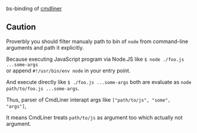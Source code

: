 bs-binding of [cmdliner](https://github.com/dbuenzli/cmdliner)

## Caution

Proverbly you should filter manualy path to bin of `node` from command-line arguments and path it explicitly.

Because executing JavaScript program via Node.JS like `$ node ./foo.js ...some-args`  
or append `#!/usr/bin/env node` in your entry point.

And execute directly like `$ ./foo.js ...some-args` both are evaluate as `node path/to/foo.js ...some-args`.

Thus, parser of CmdLiner interapt args like `["path/to/js", "some", "args"]`,

It means CmdLiner treats `path/to/js` as argument too which actually not argument.

